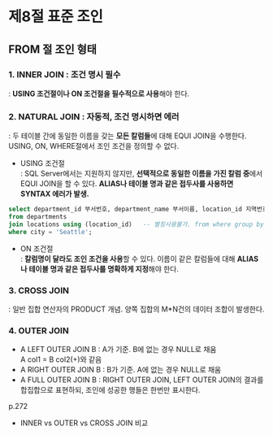 # 제8절 표준 조인
## FROM 절 조인 형태
 ### 1. INNER JOIN : 조건 명시 필수  
: **USING 조건절이나 ON 조건절을 필수적으로 사용**해야 한다.

 ### 2. NATURAL JOIN : 자동적, 조건 명시하면 에러  
: 두 테이블 간에 동일한 이름을 갖는 **모든 칼럼들**에 대해 EQUI JOIN을 수행한다. 
USING, ON, WHERE절에서 조인 조건을 정의할 수 없다.

* USING 조건절   
: SQL Server에서는 지원하지 않지만, **선택적으로 동일한 이름을 가진 칼럼 중**에서 EQUI JOIN을 할 수 있다. 
**ALIAS나 테이블 명과 같은 접두사를 사용하면 SYNTAX 에러가 발생.**  
```sql
select department_id 부서번호, department_name 부서이름, location_id 지역번호, city 도시
from departments
join locations using (location_id)   -- 별칭사용불가. from where group by having select order by 순서이므로!
where city = 'Seattle';
```

* ON 조건절  
: **칼럼명이 달라도 조인 조건을 사용**할 수 있다. 
이름이 같은 칼럼들에 대해 **ALIAS나 테이블 명과 같은 접두사를 명확하게 지정**해야 한다.  

### 3. CROSS JOIN  
: 일반 집합 연산자의 PRODUCT 개념. 양쪽 집합의 M*N건의 데이터 조합이 발생한다.

### 4. OUTER JOIN  
* A LEFT OUTER JOIN B : A가 기준. B에 없는 경우 NULL로 채움  
A col1 = B col2(+)와 같음  
* A RIGHT OUTER JOIN B : B가 기준. A에 없는 경우 NULL로 채움  
* A FULL OUTER JOIN B : RIGHT OUTER JOIN, LEFT OUTER JOIN의 결과를 합집합으로 표현하되, 조인에 성공한 행들은 한번만 표시한다.  

p.272
* INNER vs OUTER vs CROSS JOIN 비교
